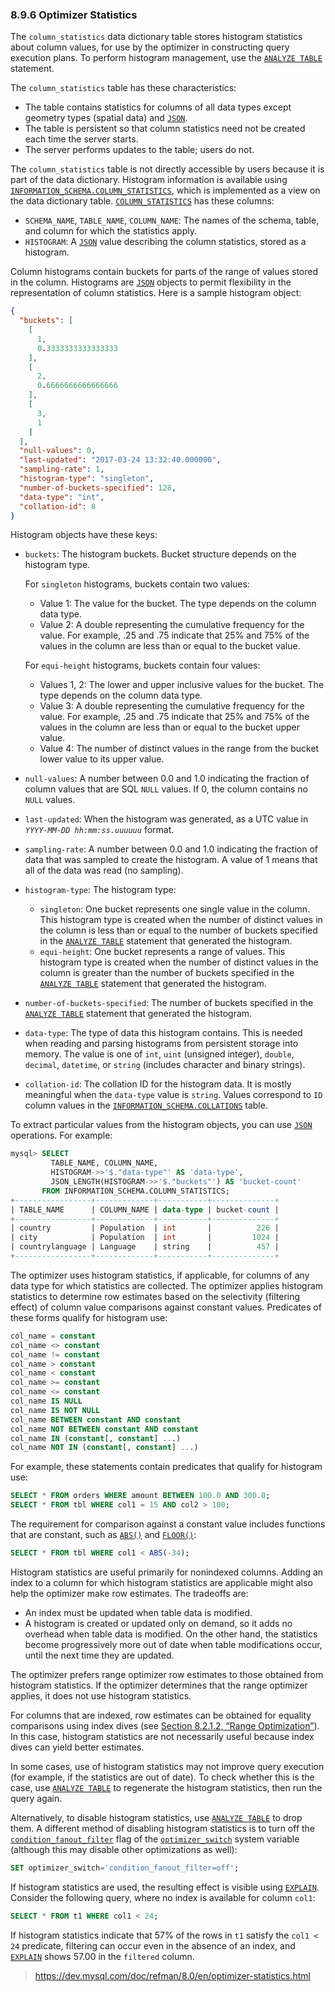 ### 8.9.6 Optimizer Statistics



The `column_statistics` data dictionary table stores histogram statistics about column values, for use by the optimizer in constructing query execution plans. To perform histogram management, use the [`ANALYZE TABLE`](https://dev.mysql.com/doc/refman/8.0/en/analyze-table.html) statement.

The `column_statistics` table has these characteristics:

- The table contains statistics for columns of all data types except geometry types (spatial data) and [`JSON`](https://dev.mysql.com/doc/refman/8.0/en/json.html).
- The table is persistent so that column statistics need not be created each time the server starts.
- The server performs updates to the table; users do not.

The `column_statistics` table is not directly accessible by users because it is part of the data dictionary. Histogram information is available using [`INFORMATION_SCHEMA.COLUMN_STATISTICS`](https://dev.mysql.com/doc/refman/8.0/en/information-schema-column-statistics-table.html), which is implemented as a view on the data dictionary table. [`COLUMN_STATISTICS`](https://dev.mysql.com/doc/refman/8.0/en/information-schema-column-statistics-table.html) has these columns:

- `SCHEMA_NAME`, `TABLE_NAME`, `COLUMN_NAME`: The names of the schema, table, and column for which the statistics apply.
- `HISTOGRAM`: A [`JSON`](https://dev.mysql.com/doc/refman/8.0/en/json.html) value describing the column statistics, stored as a histogram.

Column histograms contain buckets for parts of the range of values stored in the column. Histograms are [`JSON`](https://dev.mysql.com/doc/refman/8.0/en/json.html) objects to permit flexibility in the representation of column statistics. Here is a sample histogram object:

```json
{
  "buckets": [
    [
      1,
      0.3333333333333333
    ],
    [
      2,
      0.6666666666666666
    ],
    [
      3,
      1
    ]
  ],
  "null-values": 0,
  "last-updated": "2017-03-24 13:32:40.000000",
  "sampling-rate": 1,
  "histogram-type": "singleton",
  "number-of-buckets-specified": 128,
  "data-type": "int",
  "collation-id": 8
}
```

Histogram objects have these keys:

- `buckets`: The histogram buckets. Bucket structure depends on the histogram type.

  For `singleton` histograms, buckets contain two values:

  - Value 1: The value for the bucket. The type depends on the column data type.
  - Value 2: A double representing the cumulative frequency for the value. For example, .25 and .75 indicate that 25% and 75% of the values in the column are less than or equal to the bucket value.

  For `equi-height` histograms, buckets contain four values:

  - Values 1, 2: The lower and upper inclusive values for the bucket. The type depends on the column data type.
  - Value 3: A double representing the cumulative frequency for the value. For example, .25 and .75 indicate that 25% and 75% of the values in the column are less than or equal to the bucket upper value.
  - Value 4: The number of distinct values in the range from the bucket lower value to its upper value.

- `null-values`: A number between 0.0 and 1.0 indicating the fraction of column values that are SQL `NULL` values. If 0, the column contains no `NULL` values.

- `last-updated`: When the histogram was generated, as a UTC value in *`YYYY-MM-DD hh:mm:ss.uuuuuu`* format.

- `sampling-rate`: A number between 0.0 and 1.0 indicating the fraction of data that was sampled to create the histogram. A value of 1 means that all of the data was read (no sampling).

- `histogram-type`: The histogram type:

  - `singleton`: One bucket represents one single value in the column. This histogram type is created when the number of distinct values in the column is less than or equal to the number of buckets specified in the [`ANALYZE TABLE`](https://dev.mysql.com/doc/refman/8.0/en/analyze-table.html) statement that generated the histogram.
  - `equi-height`: One bucket represents a range of values. This histogram type is created when the number of distinct values in the column is greater than the number of buckets specified in the [`ANALYZE TABLE`](https://dev.mysql.com/doc/refman/8.0/en/analyze-table.html) statement that generated the histogram.

- `number-of-buckets-specified`: The number of buckets specified in the [`ANALYZE TABLE`](https://dev.mysql.com/doc/refman/8.0/en/analyze-table.html) statement that generated the histogram.

- `data-type`: The type of data this histogram contains. This is needed when reading and parsing histograms from persistent storage into memory. The value is one of `int`, `uint` (unsigned integer), `double`, `decimal`, `datetime`, or `string` (includes character and binary strings).

- `collation-id`: The collation ID for the histogram data. It is mostly meaningful when the `data-type` value is `string`. Values correspond to `ID` column values in the [`INFORMATION_SCHEMA.COLLATIONS`](https://dev.mysql.com/doc/refman/8.0/en/information-schema-collations-table.html) table.

To extract particular values from the histogram objects, you can use [`JSON`](https://dev.mysql.com/doc/refman/8.0/en/json.html) operations. For example:

```sql
mysql> SELECT
         TABLE_NAME, COLUMN_NAME,
         HISTOGRAM->>'$."data-type"' AS 'data-type',
         JSON_LENGTH(HISTOGRAM->>'$."buckets"') AS 'bucket-count'
       FROM INFORMATION_SCHEMA.COLUMN_STATISTICS;
+-----------------+-------------+-----------+--------------+
| TABLE_NAME      | COLUMN_NAME | data-type | bucket-count |
+-----------------+-------------+-----------+--------------+
| country         | Population  | int       |          226 |
| city            | Population  | int       |         1024 |
| countrylanguage | Language    | string    |          457 |
+-----------------+-------------+-----------+--------------+
```

The optimizer uses histogram statistics, if applicable, for columns of any data type for which statistics are collected. The optimizer applies histogram statistics to determine row estimates based on the selectivity (filtering effect) of column value comparisons against constant values. Predicates of these forms qualify for histogram use:

```sql
col_name = constant
col_name <> constant
col_name != constant
col_name > constant
col_name < constant
col_name >= constant
col_name <= constant
col_name IS NULL
col_name IS NOT NULL
col_name BETWEEN constant AND constant
col_name NOT BETWEEN constant AND constant
col_name IN (constant[, constant] ...)
col_name NOT IN (constant[, constant] ...)
```

For example, these statements contain predicates that qualify for histogram use:

```sql
SELECT * FROM orders WHERE amount BETWEEN 100.0 AND 300.0;
SELECT * FROM tbl WHERE col1 = 15 AND col2 > 100;
```

The requirement for comparison against a constant value includes functions that are constant, such as [`ABS()`](https://dev.mysql.com/doc/refman/8.0/en/mathematical-functions.html#function_abs) and [`FLOOR()`](https://dev.mysql.com/doc/refman/8.0/en/mathematical-functions.html#function_floor):

```sql
SELECT * FROM tbl WHERE col1 < ABS(-34);
```

Histogram statistics are useful primarily for nonindexed columns. Adding an index to a column for which histogram statistics are applicable might also help the optimizer make row estimates. The tradeoffs are:

- An index must be updated when table data is modified.
- A histogram is created or updated only on demand, so it adds no overhead when table data is modified. On the other hand, the statistics become progressively more out of date when table modifications occur, until the next time they are updated.

The optimizer prefers range optimizer row estimates to those obtained from histogram statistics. If the optimizer determines that the range optimizer applies, it does not use histogram statistics.

For columns that are indexed, row estimates can be obtained for equality comparisons using index dives (see [Section 8.2.1.2, “Range Optimization”](https://dev.mysql.com/doc/refman/8.0/en/range-optimization.html)). In this case, histogram statistics are not necessarily useful because index dives can yield better estimates.

In some cases, use of histogram statistics may not improve query execution (for example, if the statistics are out of date). To check whether this is the case, use [`ANALYZE TABLE`](https://dev.mysql.com/doc/refman/8.0/en/analyze-table.html) to regenerate the histogram statistics, then run the query again.

Alternatively, to disable histogram statistics, use [`ANALYZE TABLE`](https://dev.mysql.com/doc/refman/8.0/en/analyze-table.html) to drop them. A different method of disabling histogram statistics is to turn off the [`condition_fanout_filter`](https://dev.mysql.com/doc/refman/8.0/en/switchable-optimizations.html#optflag_condition-fanout-filter) flag of the [`optimizer_switch`](https://dev.mysql.com/doc/refman/8.0/en/server-system-variables.html#sysvar_optimizer_switch) system variable (although this may disable other optimizations as well):

```sql
SET optimizer_switch='condition_fanout_filter=off';
```

If histogram statistics are used, the resulting effect is visible using [`EXPLAIN`](https://dev.mysql.com/doc/refman/8.0/en/explain.html). Consider the following query, where no index is available for column `col1`:

```sql
SELECT * FROM t1 WHERE col1 < 24;
```

If histogram statistics indicate that 57% of the rows in `t1` satisfy the `col1 < 24` predicate, filtering can occur even in the absence of an index, and [`EXPLAIN`](https://dev.mysql.com/doc/refman/8.0/en/explain.html) shows 57.00 in the `filtered` column.

> https://dev.mysql.com/doc/refman/8.0/en/optimizer-statistics.html
